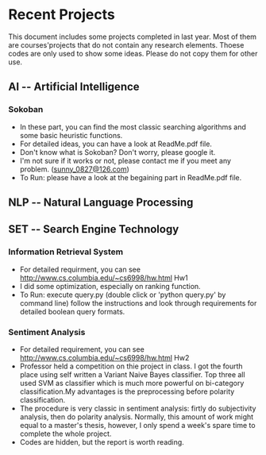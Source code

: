 ﻿# Recent Projects
This document includes some projects completed in last year. 
Most of them are courses'projects that do not contain any research elements.
Thoese codes are only used to show some ideas. Please do not copy them for other use. 


## AI -- Artificial Intelligence

### Sokoban
* In these part, you can find the most classic searching algorithms and some basic heuristic functions.
* For detailed ideas, you can have a look at ReadMe.pdf file.
* Don't know what is Sokoban? Don't worry, please google it.
* I'm not sure if it works or not, please contact me if you meet any problem. (sunny_0827@126.com)
* To Run: please have a look at the begaining part in ReadMe.pdf file.

### 


## NLP -- Natural Language Processing



## SET -- Search Engine Technology

### Information Retrieval System
* For detailed requirment, you can see http://www.cs.columbia.edu/~cs6998/hw.html Hw1
* I did some optimization, especially on ranking function.
* To Run:  execute query.py (double click or 'python query.py' by command line)
           follow the instructions and look through requirements for detailed boolean query formats.

### Sentiment Analysis
* For detailed requirement, you can see http://www.cs.columbia.edu/~cs6998/hw.html Hw2
* Professor held a competition on thie project in class. I got the fourth place using self written a Variant Naive Bayes classifier. Top three all used SVM as classifier which is much more powerful on bi-category classification.My advantages is the preprocessing before polarity classification.
* The procedure is very classic in sentiment analysis: firtly do subjectivity analysis, then do polarity analysis. Normally, this amount of work might equal to a master's thesis, however, I only spend a week's spare time to complete the whole project.
* Codes are hidden, but the report is worth reading.




